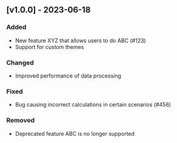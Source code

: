 ## [v1.0.0] - 2023-06-18

### Added
- New feature XYZ that allows users to do ABC (#123)
- Support for custom themes

### Changed
- Improved performance of data processing

### Fixed
- Bug causing incorrect calculations in certain scenarios (#456)

### Removed
- Deprecated feature ABC is no longer supported



